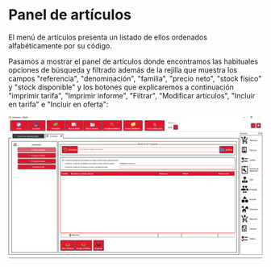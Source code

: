 # Panel de artículos

El menú de artículos presenta un listado de ellos ordenados alfabéticamente por su código. 

Pasamos a mostrar el panel de artículos donde encontramos las habituales opciones de búsqueda y filtrado además de la rejilla que muestra los campos "referencia", "denominación", "familia", "precio neto", "stock físico" y "stock disponible" y los botones que explicaremos a continuación "imprimir tarifa", "Imprimir informe", "Filtrar", "Modificar artículos", "Incluir en tarifa" e "Incluir en oferta":

![](../../../../.gitbook/assets/image%20%28461%29.png)

